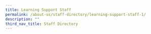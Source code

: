 ```yaml
---
title: Learning Support Staff
permalink: /about-us/staff-directory/learning-support-staff-1/
description: ""
third_nav_title: Staff Directory
---
```

